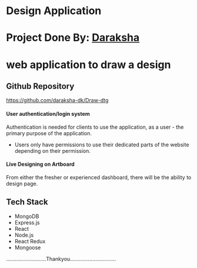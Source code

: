# Design Application

# Project Done By: <a href="https://github.com/daraksha-dk" noreferrer target="_blank">Daraksha</a>

# web application to draw a design

## Github Repository

https://github.com/daraksha-dk/Draw-dtg

#### User authentication/login system

Authentication is needed for clients to use the application, as a user - the primary purpose of the application.

- Users only have permissions to use their dedicated parts of the website depending on their permission.

#### Live Designing on Artboard

From either the fresher or experienced dashboard, there will be the ability to design page.

## Tech Stack

- MongoDB
- Express.js
- React
- Node.js
- React Redux
- Mongoose

...........................Thankyou...............................
